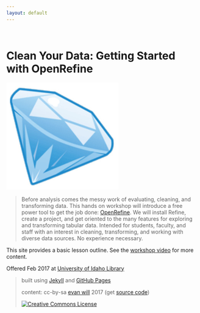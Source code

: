 ```yaml
---
layout: default
---
```

![]()

# Clean Your Data: Getting Started with OpenRefine

![openrefine](images/refinegem.jpg)

> Before analysis comes the messy work of evaluating, cleaning, and transforming data. This hands on workshop will introduce a free power tool to get the job done: [OpenRefine](http://openrefine.org/index.html). We will install Refine, create a project, and get oriented to the many features for exploring and transforming tabular data. Intended for students, faculty, and staff with an interest in cleaning, transforming, and working with diverse data sources. No experience necessary.

This site provides a basic lesson outline. See the [workshop video](https://youtu.be/wGVtycv3SS0) for more content.

Offered Feb 2017 at [University of Idaho Library](http://www.lib.uidaho.edu/)

> built using [Jekyll](https://jekyllrb.com/) and [GitHub Pages](https://pages.github.com/)
>
> content: cc-by-sa <a href="https://github.com/evanwill">evan will</a> 2017 (get [source code](https://github.com/evanwill/clean-your-data/))
>
> <a href="http://creativecommons.org/licenses/by-sa/4.0/" rel="license"><img style="border-width: 0;" src="https://i.creativecommons.org/l/by-sa/4.0/88x31.png" alt="Creative Commons License" /></a>
